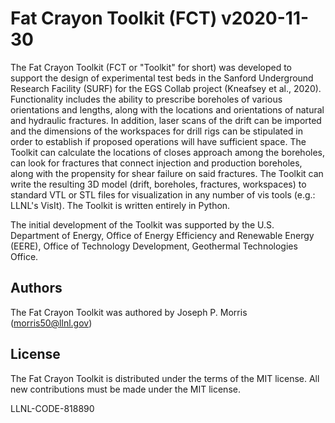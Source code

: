 # Fat Crayon Toolkit (FCT) v2020-11-30

The Fat Crayon Toolkit (FCT or "Toolkit" for short) was developed to support the design of experimental test beds in the Sanford Underground Research Facility (SURF) for the EGS Collab project (Kneafsey et al., 2020). Functionality includes the ability to prescribe boreholes of various orientations and lengths, along with the locations and orientations of natural and hydraulic fractures. In addition, laser scans of the drift can be imported and the dimensions of the workspaces for drill rigs can be stipulated in order to establish if proposed operations will have sufficient space. The Toolkit can calculate the locations of closes approach among the boreholes, can look for fractures that connect injection and production boreholes, along with the propensity for shear failure on said fractures. The Toolkit can write the resulting 3D model (drift, boreholes, fractures, workspaces) to standard VTL or STL files for visualization in any number of vis tools (e.g.: LLNL's VisIt). The Toolkit is written entirely in Python.

The initial development of the Toolkit was supported by the U.S. Department of Energy, Office of Energy Efficiency and Renewable Energy (EERE), Office of Technology Development, Geothermal Technologies Office.

## Authors

The Fat Crayon Toolkit was authored by Joseph P. Morris (morris50@llnl.gov)



## License

The Fat Crayon Toolkit is distributed under the terms of the MIT license.
All new contributions must be made under the MIT license.

LLNL-CODE-818890
